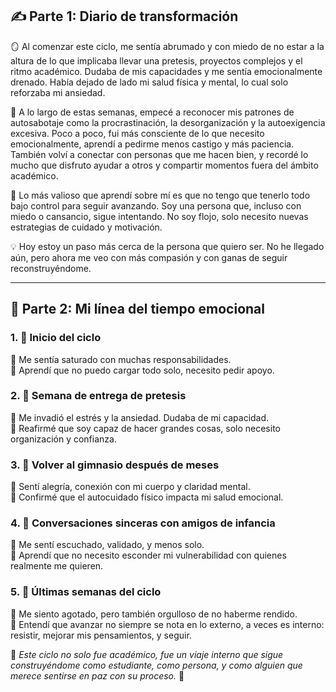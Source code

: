 
## ✍️ Parte 1: Diario de transformación

🪞 Al comenzar este ciclo, me sentía abrumado y con miedo de no estar a la altura de lo que implicaba llevar una pretesis, proyectos complejos y el ritmo académico. Dudaba de mis capacidades y me sentía emocionalmente drenado. Había dejado de lado mi salud física y mental, lo cual solo reforzaba mi ansiedad.

🔁 A lo largo de estas semanas, empecé a reconocer mis patrones de autosabotaje como la procrastinación, la desorganización y la autoexigencia excesiva. Poco a poco, fui más consciente de lo que necesito emocionalmente, aprendí a pedirme menos castigo y más paciencia. También volví a conectar con personas que me hacen bien, y recordé lo mucho que disfruto ayudar a otros y compartir momentos fuera del ámbito académico.

🌟 Lo más valioso que aprendí sobre mí es que no tengo que tenerlo todo bajo control para seguir avanzando. Soy una persona que, incluso con miedo o cansancio, sigue intentando. No soy flojo, solo necesito nuevas estrategias de cuidado y motivación.

💡 Hoy estoy un paso más cerca de la persona que quiero ser. No he llegado aún, pero ahora me veo con más compasión y con ganas de seguir reconstruyéndome.

---

## 📸 Parte 2: Mi línea del tiempo emocional

### 1. 📍 Inicio del ciclo  
💬 Me sentía saturado con muchas responsabilidades.  
🎯 Aprendí que no puedo cargar todo solo, necesito pedir apoyo.

### 2. 📍 Semana de entrega de pretesis  
💬 Me invadió el estrés y la ansiedad. Dudaba de mi capacidad.  
🎯 Reafirmé que soy capaz de hacer grandes cosas, solo necesito organización y confianza.

### 3. 📍 Volver al gimnasio después de meses  
💬 Sentí alegría, conexión con mi cuerpo y claridad mental.  
🎯 Confirmé que el autocuidado físico impacta mi salud emocional.

### 4. 📍 Conversaciones sinceras con amigos de infancia  
💬 Me sentí escuchado, validado, y menos solo.  
🎯 Aprendí que no necesito esconder mi vulnerabilidad con quienes realmente me quieren.

### 5. 📍 Últimas semanas del ciclo  
💬 Me siento agotado, pero también orgulloso de no haberme rendido.  
🎯 Entendí que avanzar no siempre se nota en lo externo, a veces es interno: resistir, mejorar mis pensamientos, y seguir.

💚 *Este ciclo no solo fue académico, fue un viaje interno que sigue construyéndome como estudiante, como persona, y como alguien que merece sentirse en paz con su proceso.* 🚀
